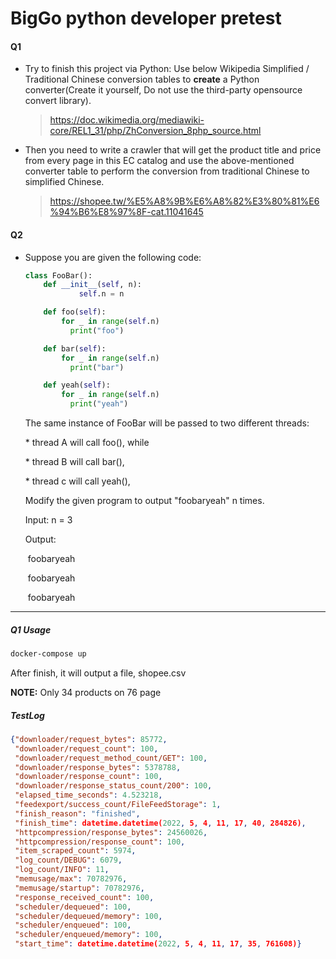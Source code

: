 # BigGo python developer pretest

#### Q1

- Try to finish this project via Python:
  Use below Wikipedia Simplified / Traditional Chinese conversion tables to **create** a Python converter(Create it yourself, Do not use the third-party opensource convert library).

  > https://doc.wikimedia.org/mediawiki-core/REL1_31/php/ZhConversion_8php_source.html

- Then you need to write a crawler that will get the product title and price from every page in this EC catalog and use the above-mentioned converter table to perform the conversion from traditional Chinese to simplified Chinese.

  > https://shopee.tw/%E5%A8%9B%E6%A8%82%E3%80%81%E6%94%B6%E8%97%8F-cat.11041645

#### Q2

- Suppose you are given the following code:

  ```python
  class FooBar():
      def __init__(self, n):
              self.n = n
  
      def foo(self):
          for _ in range(self.n)
          	print("foo")
  
      def bar(self):
          for _ in range(self.n)
          	print("bar")
  
      def yeah(self):
          for _ in range(self.n)
          	print("yeah")
  ```

  The same instance of FooBar will be passed to two different threads:

  \* thread A will call foo(), while

  \* thread B will call bar(),

  \* thread c will call yeah(),

  Modify the given program to output "foobaryeah" n times.

  

  Input: n = 3

  Output:

  ​    foobaryeah

  ​    foobaryeah

  ​    foobaryeah

------

##### Q1 Usage

```bash
docker-compose up
```

After finish, it will output a file, shopee.csv

**NOTE:** Only 34 products on 76 page

##### TestLog

```json
{"downloader/request_bytes": 85772,
 "downloader/request_count": 100,
 "downloader/request_method_count/GET": 100,
 "downloader/response_bytes": 5378788,
 "downloader/response_count": 100,
 "downloader/response_status_count/200": 100,
 "elapsed_time_seconds": 4.523218,
 "feedexport/success_count/FileFeedStorage": 1,
 "finish_reason": "finished",
 "finish_time": datetime.datetime(2022, 5, 4, 11, 17, 40, 284826),
 "httpcompression/response_bytes": 24560026,
 "httpcompression/response_count": 100,
 "item_scraped_count": 5974,
 "log_count/DEBUG": 6079,
 "log_count/INFO": 11,
 "memusage/max": 70782976,
 "memusage/startup": 70782976,
 "response_received_count": 100,
 "scheduler/dequeued": 100,
 "scheduler/dequeued/memory": 100,
 "scheduler/enqueued": 100,
 "scheduler/enqueued/memory": 100,
 "start_time": datetime.datetime(2022, 5, 4, 11, 17, 35, 761608)}
```

